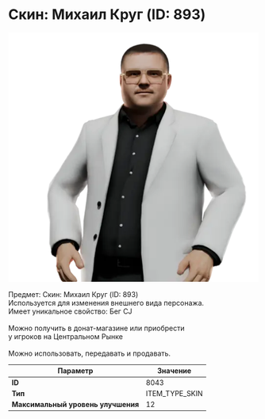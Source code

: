 # Скин: Михаил Круг (ID: 893)

![Item Image](../img/8043.webp?raw=true)

Предмет: Скин: Михаил Круг (ID: 893)<br>Используется для изменения внешнего вида персонажа.<br>Имеет уникальное свойство: Бег CJ<br><br>Можно получить в донат-магазине или приобрести<br>у игроков на Центральном Рынке<br><br>Можно использовать, передавать и продавать.


| Параметр | Значение |
|----------|----------|
| **ID** | 8043 |
| **Тип** | ITEM_TYPE_SKIN |
| **Максимальный уровень улучшения** | 12 |

